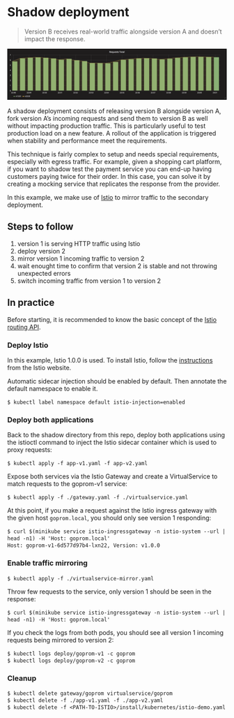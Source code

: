 Shadow deployment
=================

> Version B receives real-world traffic alongside version A and doesn’t impact
the response.

![kubernetes shadow deployment](grafana-shadow.png)

A shadow deployment consists of releasing version B alongside version A, fork
version A’s incoming requests and send them to version B as well without
impacting production traffic. This is particularly useful to test production
load on a new feature. A rollout of the application is triggered when stability
and performance meet the requirements.

This technique is fairly complex to setup and needs special requirements,
especially with egress traffic. For example, given a shopping cart platform,
if you want to shadow test the payment service you can end-up having customers
paying twice for their order. In this case, you can solve it by creating a
mocking service that replicates the response from the provider.

In this example, we make use of [Istio](https://istio.io) to mirror traffic to
the secondary deployment.

## Steps to follow

1. version 1 is serving HTTP traffic using Istio
1. deploy version 2
1. mirror version 1 incoming traffic to version 2
1. wait enought time to confirm that version 2 is stable and not throwing
   unexpected errors
1. switch incoming traffic from version 1 to version 2

## In practice

Before starting, it is recommended to know the basic concept of the
[Istio routing API](https://istio.io/blog/2018/v1alpha3-routing/).

### Deploy Istio

In this example, Istio 1.0.0 is used. To install Istio, follow the
[instructions](https://istio.io/docs/setup/kubernetes/helm-install/) from the
Istio website.

Automatic sidecar injection should be enabled by default. Then annotate the
default namespace to enable it.

```
$ kubectl label namespace default istio-injection=enabled
```

### Deploy both applications

Back to the shadow directory from this repo, deploy both applications using the
istioctl command to inject the Istio sidecar container which is used to proxy
requests:

```
$ kubectl apply -f app-v1.yaml -f app-v2.yaml
```

Expose both services via the Istio Gateway and create a VirtualService to match
requests to the goprom-v1 service:

```
$ kubectl apply -f ./gateway.yaml -f ./virtualservice.yaml
```

At this point, if you make a request against the Istio ingress gateway with the
given host `goprom.local`, you should only see version 1 responding:

```
$ curl $(minikube service istio-ingressgateway -n istio-system --url | head -n1) -H 'Host: goprom.local'
Host: goprom-v1-6d577d97b4-lxn22, Version: v1.0.0
```

### Enable traffic mirroring

```
$ kubectl apply -f ./virtualservice-mirror.yaml
```

Throw few requests to the service, only version 1 should be seen in the
response:

```
$ curl $(minikube service istio-ingressgateway -n istio-system --url | head -n1) -H 'Host: goprom.local'
```

If you check the logs from both pods, you should see all version 1 incoming
requests being mirrored to version 2:

```
$ kubectl logs deploy/goprom-v1 -c goprom
$ kubectl logs deploy/goprom-v2 -c goprom
```

### Cleanup

```
$ kubectl delete gateway/goprom virtualservice/goprom
$ kubectl delete -f ./app-v1.yaml -f ./app-v2.yaml
$ kubectl delete -f <PATH-TO-ISTIO>/install/kubernetes/istio-demo.yaml
```
